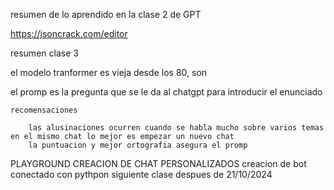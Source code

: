 resumen de lo aprendido en la clase 2 de GPT

https://jsoncrack.com/editor



resumen clase 3

el modelo tranformer
    es vieja desde los 80, son 


el promp 
    es la pregunta que se le da al chatgpt para introducir el enunciado

    recomensaciones

        las alusinaciones ocurren cuando se habla mucho sobre varios temas en el mismo chat lo mejor es empezar un nuevo chat
        la puntuacion y mejor ortografia asegura el promp

PLAYGROUND
    CREACION DE CHAT PERSONALIZADOS
    creacion de bot conectado con pythpon siguiente clase despues de 21/10/2024

    
